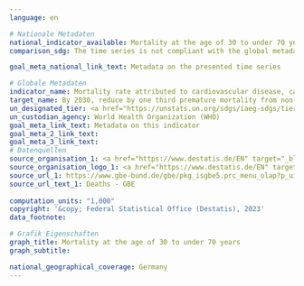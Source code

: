 ```yaml
---
language: en    

# Nationale Metadaten    
national_indicator_available: Mortality at the age of 30 to under 70 years    
comparison_sdg: The time series is not compliant with the global metadata, but provides additional information.    

goal_meta_national_link_text: Metadata on the presented time series    

# Globale Metadaten    
indicator_name: Mortality rate attributed to cardiovascular disease, cancer, diabetes or chronic respiratory disease    
target_name: By 2030, reduce by one third premature mortality from non-communicable diseases through prevention and treatment and promote mental health and well-being    
un_designated_tier: <a href="https://unstats.un.org/sdgs/iaeg-sdgs/tier-classification/" title="Click here for more information on the UN tier classification."  target="_blank">Tier I</a>    
un_custodian_agency: World Health Organization (WHO)    
goal_meta_link_text: Metadata on this indicator    
goal_meta_2_link_text:     
goal_meta_3_link_text:         
# Datenquellen
source_organisation_1: <a href="https://www.destatis.de/EN" target="_blank"> Federal Statistical Office (Destatis) </a>
source_organisation_logo_1: <a href="https://www.destatis.de/EN" target="_blank"><img src="https://g205sdgs.github.io/sdg-indicators/public/OrgImgEn/destatis.png" alt="Logo destatis" style="height:60px; width:148px"/></a>
source_url_1: https://www.gbe-bund.de/gbe/pkg_isgbe5.prc_menu_olap?p_uid=gast&p_aid=36812520&p_sprache=E&p_help=2&p_indnr=6&p_version=1&p_ansnr=85812731
source_url_text_1: Deaths - GBE
    
computation_units: "1,000"    
copyright: '&copy; Federal Statistical Office (Destatis), 2023'    
data_footnote:     

# Grafik Eigenschaften    
graph_title: Mortality at the age of 30 to under 70 years
graph_subtitle:     

national_geographical_coverage: Germany    
---
```


<span></span>